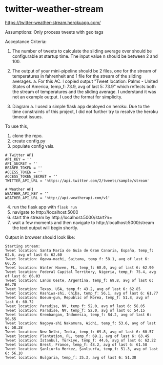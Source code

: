 # twitter-weather-stream
https://twitter-weather-stream.herokuapp.com/


Assumptions: Only process tweets with geo tags

Acceptance Criteria:
1. The number of tweets to calculate the sliding average over should be configurable at
    startup time. The input value n should be between 2 and 100.
2. The output of your mini-pipeline should be 2 files, one for the stream of temperatures in
    fahrenheit and 1 file for the stream of the sliding averages.
    a. For this AC. I copied output "Tweet location: Palms - United States of America, temp_f: 73.9, avg of last 5: 73.9"
        which reflects both the stream of temperatures and the sliding average. I understand it was not an example output.
        I used the format for simplicity.

3. Diagram a. I used a simple flask app deployed on heroku. Due to the time constraints of this project, 
I did not further try to resolve the heroku timeout issues.


To use this, 
1. clone the repo.
2. create config.py
3.  populate config vals. 
```
# Twitter API
API_KEY = ''
API_SECRET = ''
BEARER_TOKEN = ''
ACCESS_TOKEN = ''
ACCESS_TOKEN_SECRET = ''
TWITTER_API_URL = 'https://api.twitter.com/2/tweets/sample/stream'

# Weather API
WEATHER_API_KEY = ''
WEATHER_API_URL = 'http://api.weatherapi.com/v1'
```
4. run the flask app with ```flask run``` 
5. navigate to http://localhost:5000
6. start the stream by http://localhost:5000/start?n=
7. wait a few moments and then navigate to http://localhost:5000/stream the text output will begin shortly.
  
Output in browser should look like:
```
Starting stream: 
Tweet location: Santa María de Guía de Gran Canaria, España, temp_f: 62.6, avg of last 6: 62.60 
Tweet location: Ogawa-machi, Saitama, temp_f: 58.1, avg of last 6: 60.35 
Tweet location: Winter Haven, FL, temp_f: 68.0, avg of last 6: 62.90 
Tweet location: Federal Capital Territory, Nigeria, temp_f: 75.4, avg of last 6: 66.03 
Tweet location: Lanús Oeste, Argentina, temp_f: 69.8, avg of last 6: 66.78 
Tweet location: Texas, USA, temp_f: 43.2, avg of last 6: 62.85 
Tweet location: Kashiwa-shi, Chiba, temp_f: 56.1, avg of last 6: 61.77 
Tweet location: Boeun-gun, Republic of Korea, temp_f: 51.8, avg of last 6: 60.72 
Tweet location: Paradise, NV, temp_f: 52.0, avg of last 6: 58.05 
Tweet location: Paradise, NV, temp_f: 52.0, avg of last 6: 54.15 
Tweet location: Krembangan, Indonesia, temp_f: 84.2, avg of last 6: 56.55 
Tweet location: Nagoya-shi Nakamura, Aichi, temp_f: 53.6, avg of last 6: 58.28 
Tweet location: New Delhi, India, temp_f: 69.8, avg of last 6: 60.57 
Tweet location: Plantation, FL, temp_f: 69.1, avg of last 6: 63.45 
Tweet location: İstanbul, Türkiye, temp_f: 44.6, avg of last 6: 62.22 
Tweet location: Brest, France, temp_f: 48.2, avg of last 6: 61.58 
Tweet location: Şanlıurfa Merkez, Şanlıurfa, temp_f: 51.3, avg of last 6: 56.10 
Tweet location: Bulgaria, temp_f: 25.3, avg of last 6: 51.38 
```